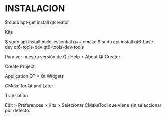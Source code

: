 # INSTALACION

$ sudo apt-get install qtcreator

Kits

$ sudo apt install build-essential g++ cmake
$ sudo apt install qt6-base-dev qt6-tools-dev qt6-tools-dev-tools




Para ver nuestra versión de Qt:
Help > About Qt Creator

Create Project

Application QT > Qt Widgets

CMake for Qt and Later

Translation

Edit > Preferences > Kits > Selecionar CMakeTool que viene sin seleccionar por defecto.
